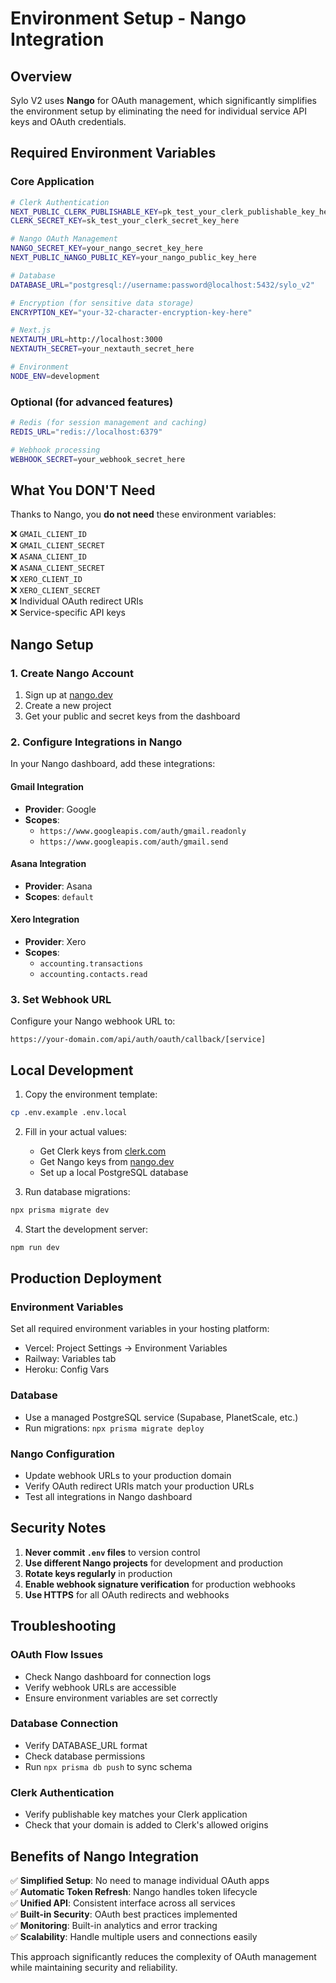 # Environment Setup - Nango Integration

## Overview

Sylo V2 uses **Nango** for OAuth management, which significantly simplifies the environment setup by eliminating the need for individual service API keys and OAuth credentials.

## Required Environment Variables

### Core Application

```bash
# Clerk Authentication
NEXT_PUBLIC_CLERK_PUBLISHABLE_KEY=pk_test_your_clerk_publishable_key_here
CLERK_SECRET_KEY=sk_test_your_clerk_secret_key_here

# Nango OAuth Management
NANGO_SECRET_KEY=your_nango_secret_key_here
NEXT_PUBLIC_NANGO_PUBLIC_KEY=your_nango_public_key_here

# Database
DATABASE_URL="postgresql://username:password@localhost:5432/sylo_v2"

# Encryption (for sensitive data storage)
ENCRYPTION_KEY="your-32-character-encryption-key-here"

# Next.js
NEXTAUTH_URL=http://localhost:3000
NEXTAUTH_SECRET=your_nextauth_secret_here

# Environment
NODE_ENV=development
```

### Optional (for advanced features)

```bash
# Redis (for session management and caching)
REDIS_URL="redis://localhost:6379"

# Webhook processing
WEBHOOK_SECRET=your_webhook_secret_here
```

## What You DON'T Need

Thanks to Nango, you **do not need** these environment variables:

❌ `GMAIL_CLIENT_ID`  
❌ `GMAIL_CLIENT_SECRET`  
❌ `ASANA_CLIENT_ID`  
❌ `ASANA_CLIENT_SECRET`  
❌ `XERO_CLIENT_ID`  
❌ `XERO_CLIENT_SECRET`  
❌ Individual OAuth redirect URIs  
❌ Service-specific API keys

## Nango Setup

### 1. Create Nango Account

1. Sign up at [nango.dev](https://nango.dev)
2. Create a new project
3. Get your public and secret keys from the dashboard

### 2. Configure Integrations in Nango

In your Nango dashboard, add these integrations:

#### Gmail Integration

- **Provider**: Google
- **Scopes**:
  - `https://www.googleapis.com/auth/gmail.readonly`
  - `https://www.googleapis.com/auth/gmail.send`

#### Asana Integration

- **Provider**: Asana
- **Scopes**: `default`

#### Xero Integration

- **Provider**: Xero
- **Scopes**:
  - `accounting.transactions`
  - `accounting.contacts.read`

### 3. Set Webhook URL

Configure your Nango webhook URL to:

```
https://your-domain.com/api/auth/oauth/callback/[service]
```

## Local Development

1. Copy the environment template:

```bash
cp .env.example .env.local
```

2. Fill in your actual values:

   - Get Clerk keys from [clerk.com](https://clerk.com)
   - Get Nango keys from [nango.dev](https://nango.dev)
   - Set up a local PostgreSQL database

3. Run database migrations:

```bash
npx prisma migrate dev
```

4. Start the development server:

```bash
npm run dev
```

## Production Deployment

### Environment Variables

Set all required environment variables in your hosting platform:

- Vercel: Project Settings → Environment Variables
- Railway: Variables tab
- Heroku: Config Vars

### Database

- Use a managed PostgreSQL service (Supabase, PlanetScale, etc.)
- Run migrations: `npx prisma migrate deploy`

### Nango Configuration

- Update webhook URLs to your production domain
- Verify OAuth redirect URIs match your production URLs
- Test all integrations in Nango dashboard

## Security Notes

1. **Never commit `.env` files** to version control
2. **Use different Nango projects** for development and production
3. **Rotate keys regularly** in production
4. **Enable webhook signature verification** for production webhooks
5. **Use HTTPS** for all OAuth redirects and webhooks

## Troubleshooting

### OAuth Flow Issues

- Check Nango dashboard for connection logs
- Verify webhook URLs are accessible
- Ensure environment variables are set correctly

### Database Connection

- Verify DATABASE_URL format
- Check database permissions
- Run `npx prisma db push` to sync schema

### Clerk Authentication

- Verify publishable key matches your Clerk application
- Check that your domain is added to Clerk's allowed origins

## Benefits of Nango Integration

✅ **Simplified Setup**: No need to manage individual OAuth apps  
✅ **Automatic Token Refresh**: Nango handles token lifecycle  
✅ **Unified API**: Consistent interface across all services  
✅ **Built-in Security**: OAuth best practices implemented  
✅ **Monitoring**: Built-in analytics and error tracking  
✅ **Scalability**: Handle multiple users and connections easily

This approach significantly reduces the complexity of OAuth management while maintaining security and reliability.
